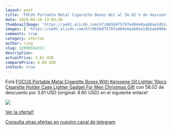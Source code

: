 ```yaml
---
layout: post
title: 'FOCUS Portable Metal Cigarette Boxes Wit al 58.02 % de descuento'
date: 2020-04-20 13:03:28
thumbnailImage: 'https://ae01.alicdn.com/kf/Hb5b075797ed04e0aab0ae1db1ab89664A/FOCUS-Portable-Metal-Cigarette-Boxes-With-Kerosene-Oil-Lighter-10pcs-Cigarette-Holder-Case-Lighter-Gadget-For.png_350x350._SL200_.png'
images: [ 'https://ae01.alicdn.com/kf/Hb5b075797ed04e0aab0ae1db1ab89664A/FOCUS-Portable-Metal-Cigarette-Boxes-With-Kerosene-Oil-Lighter-10pcs-Cigarette-Holder-Case-Lighter-Gadget-For.png_350x350._SL200_.png' ]
comments: true
category: ofertas
author: ring
slug: 32996564317
description:
actualPrice: 3.61 USD
comparePrice: 8.60 USD
inStock: true
---
```


Está [FOCUS Portable Metal Cigarette Boxes With Kerosene Oil Lighter 10pcs Cigarette Holder Case Lighter Gadget For Men Christmas Gift](https://www.amazon.com/dp/32996564317/?tag=redken08-20) con 58.02 de descuento por 3.61 USD (original: 8.60 USD) en el siguiente enlace!

[![](https://ae01.alicdn.com/kf/Hb5b075797ed04e0aab0ae1db1ab89664A/FOCUS-Portable-Metal-Cigarette-Boxes-With-Kerosene-Oil-Lighter-10pcs-Cigarette-Holder-Case-Lighter-Gadget-For.png_350x350._SL200_.png)](https://www.amazon.com/dp/32996564317/?tag=redken08-20)

[Ver la oferta!!](https://www.amazon.com/dp/32996564317/?tag=redken08-20)

[Consulta otras ofertas en nuestro canal de telegram](https://t.me/s/ofertas25)
